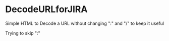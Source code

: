 # DecodeURLforJIRA
Simple HTML to Decode a URL without changing ":" and "/" to keep it useful 

Trying to skip ":"
